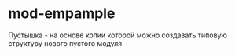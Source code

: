 # mod-empample

Пустышка - на основе копии которой можно создавать типовую структуру нового пустого модуля